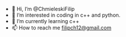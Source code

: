 - 👋 Hi, I’m @ChmieleskiFilip
- 👀 I’m interested in coding in c++ and python.
- 🌱 I’m currently learning c++
- 📫 How to reach me filipch12@gmail.com

<!---
ChmieleskiFilip/ChmieleskiFilip is a ✨ special ✨ repository because its `README.md` (this file) appears on your GitHub profile.
You can click the Preview link to take a look at your changes.
--->
